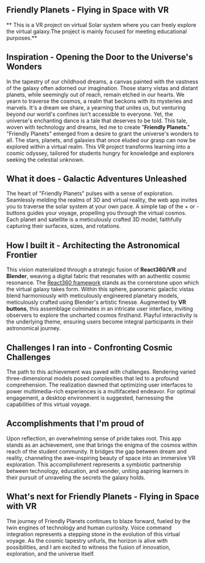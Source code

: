 ## Friendly Planets - Flying in Space with VR
** This is a VR project on virtual Solar system where you can freely explore the virtual galaxy.The project is mainly focused for meeting educational purposes.**

## Inspiration - Opening the Door to the Universe's Wonders
In the tapestry of our childhood dreams, a canvas painted with the vastness of the galaxy often adorned our imagination. Those starry vistas and distant planets, while seemingly out of reach, remain etched in our hearts. We yearn to traverse the cosmos, a realm that beckons with its mysteries and marvels. It's a dream we share, a yearning that unites us, but venturing beyond our world's confines isn't accessible to everyone. Yet, the universe's enchanting dance is a tale that deserves to be told. This tale, woven with technology and dreams, led me to create "**Friendly Planets**."
"Friendly Planets" emerged from a desire to grant the universe's wonders to all. The stars, planets, and galaxies that once eluded our grasp can now be explored within a virtual realm. This VR project transforms learning into a cosmic odyssey, tailored for students hungry for knowledge and explorers seeking the celestial unknown.

## What it does - Galactic Adventures Unleashed
The heart of "Friendly Planets" pulses with a sense of exploration. Seamlessly melding the realms of 3D and virtual reality, the web app invites you to traverse the solar system at your own pace. A simple tap of the + or - buttons guides your voyage, propelling you through the virtual cosmos. Each planet and satellite is a meticulously crafted 3D model, faithfully capturing their surfaces, sizes, and rotations. 
 
## How I built it - Architecting the Astronomical Frontier
This vision materialized through a strategic fusion of **React360/VR** and **Blender**, weaving a digital fabric that resonates with an authentic cosmic resonance. The [React360 framework](https://facebook.github.io/react-360/) stands as the cornerstone upon which the virtual galaxy takes form. Within this sphere, panoramic galactic vistas blend harmoniously with meticulously engineered planetary models, meticulously crafted using Blender's artistic finesse. Augmented by **VR buttons**, this assemblage culminates in an intricate user interface, inviting observers to explore the uncharted cosmos firsthand. Playful interactivity is the underlying theme, ensuring users become integral participants in their astronomical journey.

## Challenges I ran into - Confronting Cosmic Challenges
The path to this achievement was paved with challenges. Rendering varied three-dimensional models posed complexities that led to a profound comprehension. The realization dawned that optimizing user interfaces to power multimedia-rich experiences is a multifaceted endeavor. For optimal engagement, a desktop environment is suggested, harnessing the capabilities of this virtual voyage.

## Accomplishments that I'm proud of
Upon reflection, an overwhelming sense of pride takes root. This app stands as an achievement, one that brings the enigma of the cosmos within reach of the student community. It bridges the gap between dream and reality, channeling the awe-inspiring beauty of space into an immersive VR exploration. This accomplishment represents a symbiotic partnership between technology, education, and wonder, uniting aspiring learners in their pursuit of unraveling the secrets the galaxy holds.
 
## What's next for Friendly Planets - Flying in Space with VR
The journey of Friendly Planets continues to blaze forward, fueled by the twin engines of technology and human curiosity. Voice command integration represents a stepping stone in the evolution of this virtual voyage. As the cosmic tapestry unfurls, the horizon is alive with possibilities, and I am excited to witness the fusion of innovation, exploration, and the universe itself.

